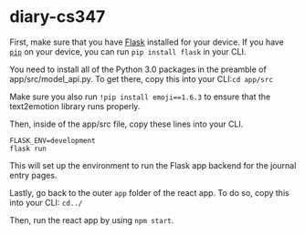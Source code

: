 # diary-cs347

First, make sure that you have [Flask](https://flask.palletsprojects.com/en/2.2.x/installation/) installed for your device. If you have [`pip`](https://pypi.org/project/pip/) on your device, you can run `pip install flask` in your CLI. 

You need to install all of the Python 3.0 packages in the preamble of app/src/model_api.py. To get there, copy this into your CLI:`cd app/src`

Make sure you also run `!pip install emoji==1.6.3` to ensure that the text2emotion library runs properly. 

Then, inside of the app/src file, copy these lines into your CLI. 

```
FLASK_ENV=development
flask run
```

This will set up the environment to run the Flask app backend for the journal entry pages. 

Lastly, go back to the outer `app` folder of the react app. To do so, copy this into your CLI: `cd../`

Then, run the react app by using `npm start`.
